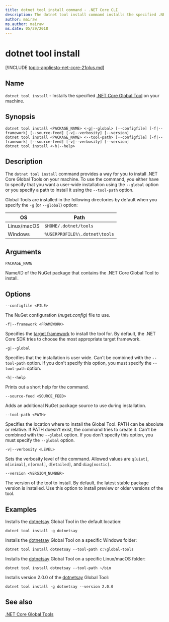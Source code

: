```yaml
---
title: dotnet tool install command - .NET Core CLI
description: The dotnet tool install command installs the specified .NET Core Global Tool on your machine.
author: mairaw
ms.author: mairaw
ms.date: 05/29/2018
---
```

# dotnet tool install

[!INCLUDE [topic-appliesto-net-core-21plus.md](../../../includes/topic-appliesto-net-core-21plus.md)]

## Name

`dotnet tool install` - Installs the specified [.NET Core Global Tool](global-tools.md) on your machine.

## Synopsis

```
dotnet tool install <PACKAGE_NAME> <-g|--global> [--configfile] [-f|--framework] [--source-feed] [-v|--verbosity] [--version]
dotnet tool install <PACKAGE_NAME> <--tool-path> [--configfile] [-f|--framework] [--source-feed] [-v|--verbosity] [--version]
dotnet tool install <-h|--help>
```

## Description

The `dotnet tool install` command provides a way for you to install .NET Core Global Tools on your machine. To use the command, you either have to specify that you want a user-wide installation using the `--global` option or you specify a path to install it using the `--tool-path` option.

Global Tools are installed in the following directories by default when you specify the `-g` (or `--global`) option:

| OS          | Path                          |
|-------------|-------------------------------|
| Linux/macOS | `$HOME/.dotnet/tools`         |
| Windows     | `%USERPROFILE%\.dotnet\tools` |

## Arguments

`PACKAGE_NAME`

Name/ID of the NuGet package that contains the .NET Core Global Tool to install.

## Options

`--configfile <FILE>`

The NuGet configuration (*nuget.config*) file to use.

`-f|--framework <FRAMEWORK>`

Specifies the [target framework](../../standard/frameworks.md) to install the tool for. By default, the .NET Core SDK tries to choose the most appropriate target framework.

`-g|--global`

Specifies that the installation is user wide. Can't be combined with the `--tool-path` option. If you don't specify this option, you must specify the `--tool-path` option.

`-h|--help`

Prints out a short help for the command.

`--source-feed <SOURCE_FEED>`

Adds an additional NuGet package source to use during installation.

`--tool-path <PATH>`

Specifies the location where to install the Global Tool. PATH can be absolute or relative. If PATH doesn't exist, the command tries to create it. Can't be combined with the `--global` option. If you don't specify this option, you must specify the `--global` option.

`-v|--verbosity <LEVEL>`

Sets the verbosity level of the command. Allowed values are `q[uiet]`, `m[inimal]`, `n[ormal]`, `d[etailed]`, and `diag[nostic]`.

`--version <VERSION_NUMBER>`

The version of the tool to install. By default, the latest stable package version is installed. Use this option to install preview or older versions of the tool.

## Examples

Installs the [dotnetsay](https://www.nuget.org/packages/dotnetsay/) Global Tool in the default location:

`dotnet tool install -g dotnetsay`

Installs the [dotnetsay](https://www.nuget.org/packages/dotnetsay/) Global Tool on a specific Windows folder:

`dotnet tool install dotnetsay --tool-path c:\global-tools`

Installs the [dotnetsay](https://www.nuget.org/packages/dotnetsay/) Global Tool on a specific Linux/macOS folder:

`dotnet tool install dotnetsay --tool-path ~/bin`

Installs version 2.0.0 of the [dotnetsay](https://www.nuget.org/packages/dotnetsay/) Global Tool:

`dotnet tool install -g dotnetsay --version 2.0.0`

## See also

[.NET Core Global Tools](global-tools.md)